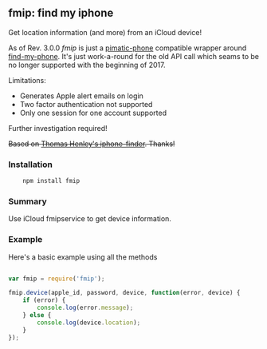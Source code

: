 ## fmip: find my iphone

Get location information (and more) from an iCloud device!

As of Rev. 3.0.0 _fmip_ is just a [pimatic-phone](https://www.npmjs.com/package/pimatic-phone) compatible wrapper around
[find-my-phone](https://github.com/matt-kruse/find-my-iphone). It's just work-a-round for the old API call which seams to be
no longer supported with the beginning of 2017.

Limitations:

- Generates Apple alert emails on login
- Two factor authentication not supported
- Only one session for one account supported

Further investigation required!

~~Based on [Thomas Henley's iphone-finder](https://github.com/ThomasHenley/node-iphone-finder). Thanks!~~

### Installation

```bash
	npm install fmip
```

### Summary

Use iCloud fmipservice to get device information.

### Example

Here's a basic example using all the methods

```javascript

var fmip = require('fmip');

fmip.device(apple_id, password, device, function(error, device) {
    if (error) {
        console.log(error.message);
    } else {
        console.log(device.location);
    }
});

```

